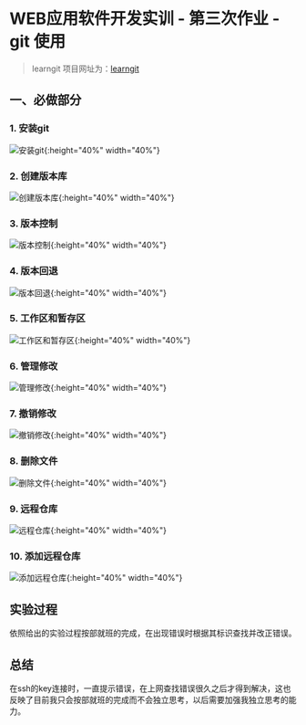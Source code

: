 # WEB应用软件开发实训 - 第三次作业 - git 使用
> learngit 项目网址为：[learngit](https://github.com/R136a1423/learngit)
## 一、必做部分
### 1. 安装git
![安装git](/images/1.png){:height="40%" width="40%"}
### 2. 创建版本库
![创建版本库](/images/2.png){:height="40%" width="40%"}
### 3. 版本控制
![版本控制](/images/3.png){:height="40%" width="40%"}
### 4. 版本回退
![版本回退](/images/4.png){:height="40%" width="40%"}
### 5. 工作区和暂存区
![工作区和暂存区](/images/5.png){:height="40%" width="40%"}
### 6. 管理修改
![管理修改](/images/6.png){:height="40%" width="40%"}
### 7. 撤销修改
![撤销修改](/images/7.png){:height="40%" width="40%"}
### 8. 删除文件
![删除文件](/images/8.png){:height="40%" width="40%"}
### 9. 远程仓库
![远程仓库](/images/9.png){:height="40%" width="40%"}
### 10. 添加远程仓库
![添加远程仓库](/images/10.png){:height="40%" width="40%"}
## 实验过程
依照给出的实验过程按部就班的完成，在出现错误时根据其标识查找并改正错误。
## 总结
在ssh的key连接时，一直提示错误，在上网查找错误很久之后才得到解决，这也反映了目前我只会按部就班的完成而不会独立思考，以后需要加强我独立思考的能力。
